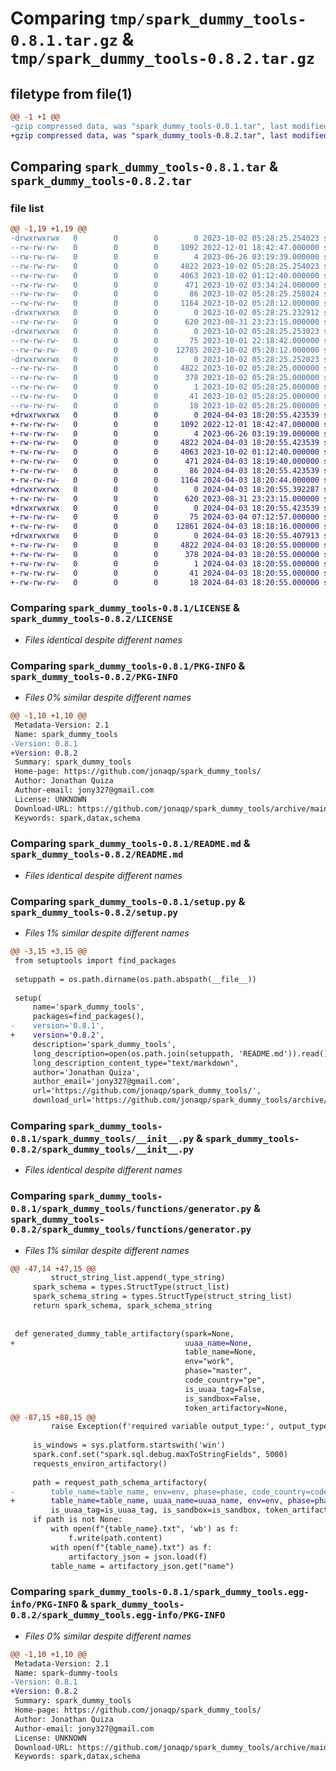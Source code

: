 # Comparing `tmp/spark_dummy_tools-0.8.1.tar.gz` & `tmp/spark_dummy_tools-0.8.2.tar.gz`

## filetype from file(1)

```diff
@@ -1 +1 @@
-gzip compressed data, was "spark_dummy_tools-0.8.1.tar", last modified: Mon Oct  2 05:28:25 2023, max compression
+gzip compressed data, was "spark_dummy_tools-0.8.2.tar", last modified: Wed Apr  3 18:20:55 2024, max compression
```

## Comparing `spark_dummy_tools-0.8.1.tar` & `spark_dummy_tools-0.8.2.tar`

### file list

```diff
@@ -1,19 +1,19 @@
-drwxrwxrwx   0        0        0        0 2023-10-02 05:28:25.254023 spark_dummy_tools-0.8.1/
--rw-rw-rw-   0        0        0     1092 2022-12-01 18:42:47.000000 spark_dummy_tools-0.8.1/LICENSE
--rw-rw-rw-   0        0        0        4 2023-06-26 03:19:39.000000 spark_dummy_tools-0.8.1/MANIFEST.in
--rw-rw-rw-   0        0        0     4822 2023-10-02 05:28:25.254023 spark_dummy_tools-0.8.1/PKG-INFO
--rw-rw-rw-   0        0        0     4063 2023-10-02 01:12:40.000000 spark_dummy_tools-0.8.1/README.md
--rw-rw-rw-   0        0        0      471 2023-10-02 03:34:24.000000 spark_dummy_tools-0.8.1/pyproject.toml
--rw-rw-rw-   0        0        0       86 2023-10-02 05:28:25.258024 spark_dummy_tools-0.8.1/setup.cfg
--rw-rw-rw-   0        0        0     1164 2023-10-02 05:28:12.000000 spark_dummy_tools-0.8.1/setup.py
-drwxrwxrwx   0        0        0        0 2023-10-02 05:28:25.232912 spark_dummy_tools-0.8.1/spark_dummy_tools/
--rw-rw-rw-   0        0        0      620 2023-08-31 23:23:15.000000 spark_dummy_tools-0.8.1/spark_dummy_tools/__init__.py
-drwxrwxrwx   0        0        0        0 2023-10-02 05:28:25.253023 spark_dummy_tools-0.8.1/spark_dummy_tools/functions/
--rw-rw-rw-   0        0        0       75 2023-10-01 22:18:42.000000 spark_dummy_tools-0.8.1/spark_dummy_tools/functions/__init__.py
--rw-rw-rw-   0        0        0    12785 2023-10-02 05:28:12.000000 spark_dummy_tools-0.8.1/spark_dummy_tools/functions/generator.py
-drwxrwxrwx   0        0        0        0 2023-10-02 05:28:25.252023 spark_dummy_tools-0.8.1/spark_dummy_tools.egg-info/
--rw-rw-rw-   0        0        0     4822 2023-10-02 05:28:25.000000 spark_dummy_tools-0.8.1/spark_dummy_tools.egg-info/PKG-INFO
--rw-rw-rw-   0        0        0      378 2023-10-02 05:28:25.000000 spark_dummy_tools-0.8.1/spark_dummy_tools.egg-info/SOURCES.txt
--rw-rw-rw-   0        0        0        1 2023-10-02 05:28:25.000000 spark_dummy_tools-0.8.1/spark_dummy_tools.egg-info/dependency_links.txt
--rw-rw-rw-   0        0        0       41 2023-10-02 05:28:25.000000 spark_dummy_tools-0.8.1/spark_dummy_tools.egg-info/requires.txt
--rw-rw-rw-   0        0        0       18 2023-10-02 05:28:25.000000 spark_dummy_tools-0.8.1/spark_dummy_tools.egg-info/top_level.txt
+drwxrwxrwx   0        0        0        0 2024-04-03 18:20:55.423539 spark_dummy_tools-0.8.2/
+-rw-rw-rw-   0        0        0     1092 2022-12-01 18:42:47.000000 spark_dummy_tools-0.8.2/LICENSE
+-rw-rw-rw-   0        0        0        4 2023-06-26 03:19:39.000000 spark_dummy_tools-0.8.2/MANIFEST.in
+-rw-rw-rw-   0        0        0     4822 2024-04-03 18:20:55.423539 spark_dummy_tools-0.8.2/PKG-INFO
+-rw-rw-rw-   0        0        0     4063 2023-10-02 01:12:40.000000 spark_dummy_tools-0.8.2/README.md
+-rw-rw-rw-   0        0        0      471 2024-04-03 18:19:40.000000 spark_dummy_tools-0.8.2/pyproject.toml
+-rw-rw-rw-   0        0        0       86 2024-04-03 18:20:55.423539 spark_dummy_tools-0.8.2/setup.cfg
+-rw-rw-rw-   0        0        0     1164 2024-04-03 18:20:44.000000 spark_dummy_tools-0.8.2/setup.py
+drwxrwxrwx   0        0        0        0 2024-04-03 18:20:55.392287 spark_dummy_tools-0.8.2/spark_dummy_tools/
+-rw-rw-rw-   0        0        0      620 2023-08-31 23:23:15.000000 spark_dummy_tools-0.8.2/spark_dummy_tools/__init__.py
+drwxrwxrwx   0        0        0        0 2024-04-03 18:20:55.423539 spark_dummy_tools-0.8.2/spark_dummy_tools/functions/
+-rw-rw-rw-   0        0        0       75 2024-03-04 07:12:57.000000 spark_dummy_tools-0.8.2/spark_dummy_tools/functions/__init__.py
+-rw-rw-rw-   0        0        0    12861 2024-04-03 18:18:16.000000 spark_dummy_tools-0.8.2/spark_dummy_tools/functions/generator.py
+drwxrwxrwx   0        0        0        0 2024-04-03 18:20:55.407913 spark_dummy_tools-0.8.2/spark_dummy_tools.egg-info/
+-rw-rw-rw-   0        0        0     4822 2024-04-03 18:20:55.000000 spark_dummy_tools-0.8.2/spark_dummy_tools.egg-info/PKG-INFO
+-rw-rw-rw-   0        0        0      378 2024-04-03 18:20:55.000000 spark_dummy_tools-0.8.2/spark_dummy_tools.egg-info/SOURCES.txt
+-rw-rw-rw-   0        0        0        1 2024-04-03 18:20:55.000000 spark_dummy_tools-0.8.2/spark_dummy_tools.egg-info/dependency_links.txt
+-rw-rw-rw-   0        0        0       41 2024-04-03 18:20:55.000000 spark_dummy_tools-0.8.2/spark_dummy_tools.egg-info/requires.txt
+-rw-rw-rw-   0        0        0       18 2024-04-03 18:20:55.000000 spark_dummy_tools-0.8.2/spark_dummy_tools.egg-info/top_level.txt
```

### Comparing `spark_dummy_tools-0.8.1/LICENSE` & `spark_dummy_tools-0.8.2/LICENSE`

 * *Files identical despite different names*

### Comparing `spark_dummy_tools-0.8.1/PKG-INFO` & `spark_dummy_tools-0.8.2/PKG-INFO`

 * *Files 0% similar despite different names*

```diff
@@ -1,10 +1,10 @@
 Metadata-Version: 2.1
 Name: spark_dummy_tools
-Version: 0.8.1
+Version: 0.8.2
 Summary: spark_dummy_tools
 Home-page: https://github.com/jonaqp/spark_dummy_tools/
 Author: Jonathan Quiza
 Author-email: jony327@gmail.com
 License: UNKNOWN
 Download-URL: https://github.com/jonaqp/spark_dummy_tools/archive/main.zip
 Keywords: spark,datax,schema
```

### Comparing `spark_dummy_tools-0.8.1/README.md` & `spark_dummy_tools-0.8.2/README.md`

 * *Files identical despite different names*

### Comparing `spark_dummy_tools-0.8.1/setup.py` & `spark_dummy_tools-0.8.2/setup.py`

 * *Files 1% similar despite different names*

```diff
@@ -3,15 +3,15 @@
 from setuptools import find_packages
 
 setuppath = os.path.dirname(os.path.abspath(__file__))
 
 setup(
     name='spark_dummy_tools',
     packages=find_packages(),
-    version='0.8.1',
+    version='0.8.2',
     description='spark_dummy_tools',
     long_description=open(os.path.join(setuppath, 'README.md')).read(),
     long_description_content_type="text/markdown",
     author='Jonathan Quiza',
     author_email='jony327@gmail.com',
     url='https://github.com/jonaqp/spark_dummy_tools/',
     download_url='https://github.com/jonaqp/spark_dummy_tools/archive/main.zip',
```

### Comparing `spark_dummy_tools-0.8.1/spark_dummy_tools/__init__.py` & `spark_dummy_tools-0.8.2/spark_dummy_tools/__init__.py`

 * *Files identical despite different names*

### Comparing `spark_dummy_tools-0.8.1/spark_dummy_tools/functions/generator.py` & `spark_dummy_tools-0.8.2/spark_dummy_tools/functions/generator.py`

 * *Files 1% similar despite different names*

```diff
@@ -47,14 +47,15 @@
         struct_string_list.append(_type_string)
     spark_schema = types.StructType(struct_list)
     spark_schema_string = types.StructType(struct_string_list)
     return spark_schema, spark_schema_string
 
 
 def generated_dummy_table_artifactory(spark=None,
+                                      uuaa_name=None,
                                       table_name=None,
                                       env="work",
                                       phase="master",
                                       code_country="pe",
                                       is_uuaa_tag=False,
                                       is_sandbox=False,
                                       token_artifactory=None,
@@ -87,15 +88,15 @@
         raise Exception(f'required variable output_type:', output_type_list)
 
     is_windows = sys.platform.startswith('win')
     spark.conf.set("spark.sql.debug.maxToStringFields", 5000)
     requests_environ_artifactory()
 
     path = request_path_schema_artifactory(
-        table_name=table_name, env=env, phase=phase, code_country=code_country,
+        table_name=table_name, uuaa_name=uuaa_name, env=env, phase=phase, code_country=code_country,
         is_uuaa_tag=is_uuaa_tag, is_sandbox=is_sandbox, token_artifactory=token_artifactory)
     if path is not None:
         with open(f"{table_name}.txt", 'wb') as f:
             f.write(path.content)
         with open(f"{table_name}.txt") as f:
             artifactory_json = json.load(f)
         table_name = artifactory_json.get("name")
```

### Comparing `spark_dummy_tools-0.8.1/spark_dummy_tools.egg-info/PKG-INFO` & `spark_dummy_tools-0.8.2/spark_dummy_tools.egg-info/PKG-INFO`

 * *Files 0% similar despite different names*

```diff
@@ -1,10 +1,10 @@
 Metadata-Version: 2.1
 Name: spark-dummy-tools
-Version: 0.8.1
+Version: 0.8.2
 Summary: spark_dummy_tools
 Home-page: https://github.com/jonaqp/spark_dummy_tools/
 Author: Jonathan Quiza
 Author-email: jony327@gmail.com
 License: UNKNOWN
 Download-URL: https://github.com/jonaqp/spark_dummy_tools/archive/main.zip
 Keywords: spark,datax,schema
```

